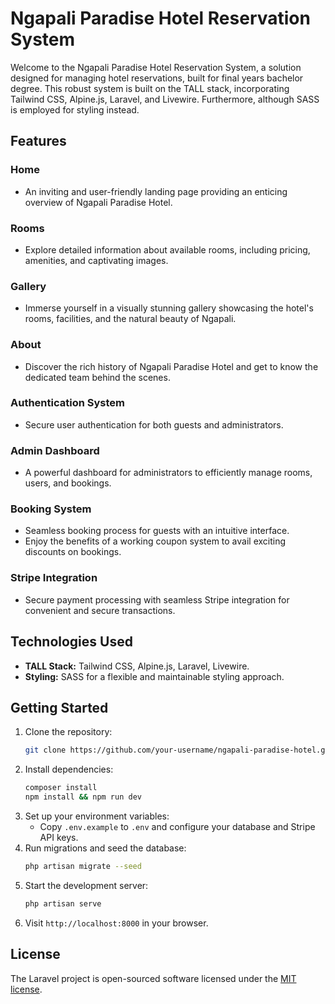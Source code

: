 # Ngapali Paradise Hotel Reservation System

Welcome to the Ngapali Paradise Hotel Reservation System, a solution designed for managing hotel reservations, built for final years bachelor degree. This robust system is built on the TALL stack, incorporating Tailwind CSS, Alpine.js, Laravel, and Livewire. Furthermore, although SASS is employed for styling instead.

## Features

### Home

-   An inviting and user-friendly landing page providing an enticing overview of Ngapali Paradise Hotel.

### Rooms

-   Explore detailed information about available rooms, including pricing, amenities, and captivating images.

### Gallery

-   Immerse yourself in a visually stunning gallery showcasing the hotel's rooms, facilities, and the natural beauty of Ngapali.

### About

-   Discover the rich history of Ngapali Paradise Hotel and get to know the dedicated team behind the scenes.

### Authentication System

-   Secure user authentication for both guests and administrators.

### Admin Dashboard

-   A powerful dashboard for administrators to efficiently manage rooms, users, and bookings.

### Booking System

-   Seamless booking process for guests with an intuitive interface.
-   Enjoy the benefits of a working coupon system to avail exciting discounts on bookings.

### Stripe Integration

-   Secure payment processing with seamless Stripe integration for convenient and secure transactions.

## Technologies Used

-   **TALL Stack:** Tailwind CSS, Alpine.js, Laravel, Livewire.
-   **Styling:** SASS for a flexible and maintainable styling approach.

## Getting Started

1. Clone the repository:
    ```bash
    git clone https://github.com/your-username/ngapali-paradise-hotel.git
    ```
2. Install dependencies:
    ```bash
    composer install
    npm install && npm run dev
    ```
3. Set up your environment variables:
    - Copy `.env.example` to `.env` and configure your database and Stripe API keys.
4. Run migrations and seed the database:
    ```bash
    php artisan migrate --seed
    ```
5. Start the development server:
    ```bash
    php artisan serve
    ```
6. Visit `http://localhost:8000` in your browser.

## License

The Laravel project is open-sourced software licensed under the [MIT license](https://opensource.org/licenses/MIT).

